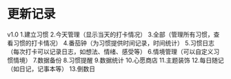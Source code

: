 # 更新记录

v1.0
1.建立习惯
2.今天管理（显示当天的打卡情况）
3.全部（管理所有习惯，查看习惯的打卡情况）
4.番茄钟（为习惯提供时间记录，时间统计）
5.习惯日志（每次打卡可以记录日志，如想法、情绪、感受等）
6.情境管理（可以自定义习惯情境）
7.数据备份
8.习惯提醒
9.数据统计
10.心愿商店
11.主题装饰
12.每日随记（如日记，记事本等）
13.倒数日

